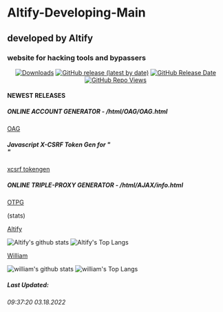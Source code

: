 # Altify-Developing-Main
## developed by Altify
### website for hacking tools and bypassers 

<p align="center">
<a href="https://github.com/Altify-Developing/Altify-Developing-Main/releases"><img alt="Downloads" src="https://img.shields.io/github/downloads/Altify-Developing/Altify-Developing-Main/total?label=Downloads&color=success"></a>
  <a href="https://github.com/Altify-Developing/Altify-Developing-Main/releases/latest"><img alt="GitHub release (latest by date)" src="https://img.shields.io/github/v/release/Altify-Developing/Altify-Developing-Mainr?color=success"></a>
  <a href="https://github.com/Altify-Developing/Altify-Developing-Main/releases/latest"><img alt="GitHub Release Date" src="https://img.shields.io/github/release-date/Altify-Developing/Altify-Developing-Main?color=success"></a>
<a href="https://views.whatilearened.today/views/github/Altify-Developing/altify-developing-chs.svg"><img alt="GitHub Repo Views" src="https://views.whatilearened.today/views/github/Altify-Developing/altify-developing-chs.svg"></a>
</p>


#### NEWEST RELEASES

##### ONLINE ACCOUNT GENERATOR - /html/OAG/OAG.html
[OAG](https://github.com/Altify-Developing/Altify-Developing-Main/html/OAG/OAG.html)
##### Javascript X-CSRF Token Gen for "<form>"
[xcsrf tokengen](/html/csrf.js)
##### ONLINE TRIPLE-PROXY GENERATOR - /html/AJAX/info.html
[OTPG](https://github.com/Altify-Developing/Altify-Developing-Main/html/AJAX/info.html)

(stats)

[Altify](https://github.com/Altify-Development)

![Altify's github stats](https://github-readme-stats.vercel.app/api?username=altify-development&count_private=true&show_icons=true&include_all_commits&custom_title=Altify%27s%20Statistics)
![Altify's Top Langs](https://github-readme-stats.vercel.app/api/top-langs/?username=altify-development&langs_count=3)

[William](https://github.com/williameom5678)

![william's github stats](https://github-readme-stats.vercel.app/api?username=williameom5678&count_private=true&show_icons=true&include_all_commits&custom_title=williameom5678%27s%20Statistics)
![william's Top Langs](https://github-readme-stats.vercel.app/api/top-langs/?username=williameom5678&langs_count=3)

##### Last Updated:
###### 09:37:20 03.18.2022
